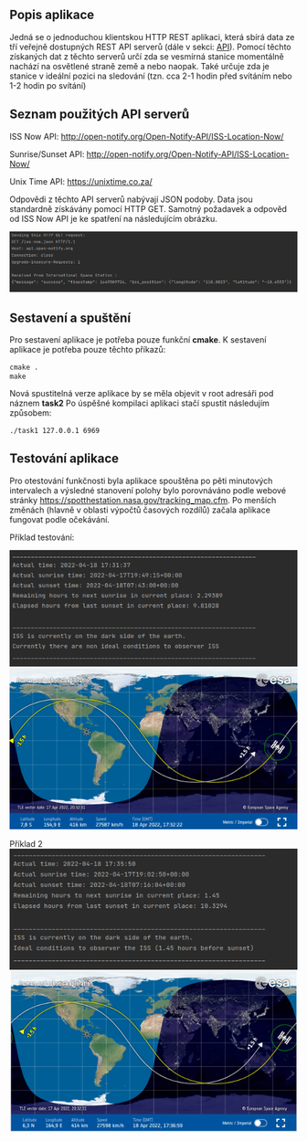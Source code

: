 ## Popis aplikace

Jedná se o jednoduchou klientskou HTTP REST aplikaci, která sbírá data ze tří veřejně dostupných REST API serverů (dále v sekci: [API](#api)).
Pomocí těchto získaných dat z těchto serverů určí zda se vesmírná stanice momentálně nachází na osvětlené straně země a nebo naopak. 
Také určuje zda je stanice v ideální pozici na sledování (tzn. cca 2-1 hodin před svítáním nebo 1-2 hodin po svítání)


## <a name="api"></a>Seznam použitých API serverů

ISS Now API:
http://open-notify.org/Open-Notify-API/ISS-Location-Now/

Sunrise/Sunset API:
http://open-notify.org/Open-Notify-API/ISS-Location-Now/

Unix Time API:
https://unixtime.co.za/

Odpovědi z těchto API serverů nabývají JSON podoby.
Data jsou standardně získávány pomocí HTTP GET.
Samotný požadavek a odpověd od ISS Now API je ke spatření na následujícím obrázku.

![img.png](img/request1.png)

## Sestavení a spuštění

Pro sestavení aplikace je potřeba pouze funkční **cmake**.
K sestavení aplikace je potřeba pouze těchto příkazů:
```
cmake .
make
```


Nová spustitelná verze aplikace by se měla objevit v root adresáři pod náznem **task2**
Po úspěšné kompilaci aplikaci stačí spustit následujím způsobem:

```
./task1 127.0.0.1 6969
```


## Testování aplikace

Pro otestování funkčnosti byla aplikace spouštěna po pěti minutových intervalech a výsledné stanovení polohy bylo porovnáváno podle webové stránky https://spotthestation.nasa.gov/tracking_map.cfm.
Po menších změnách (hlavně v oblasti výpočtů časových rozdílů) začala aplikace fungovat podle očekávání.

Příklad testování:


![img.png](img/result1.png)
![img.png](img/result1Map.png)

Příklad 2
![img.png](img/result2.png)
![img.png](img/result2Map.png)